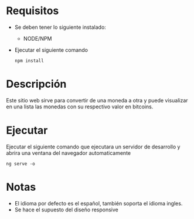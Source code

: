 # Requisitos
- Se deben tener lo siguiente instalado:
    - NODE/NPM

- Ejecutar el siguiente comando
    ```
    npm install
    ```

# Descripción
Este sitio web sirve para convertir de una moneda a otra y puede visualizar en una lista las monedas con su respectivo valor en bitcoins.

# Ejecutar
Ejecutar el siguiente comando que ejecutara un servidor de desarrollo y abrira una ventana del navegador automaticamente
```
ng serve -o
```

# Notas
- El idioma por defecto es el español, también soporta el idioma ingles.
- Se hace el supuesto del diseño responsive